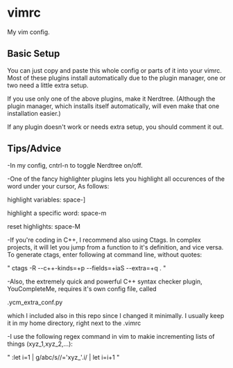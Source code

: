 vimrc
=====

My vim config.


Basic Setup
-----------

You can just copy and paste this whole config or parts of it into your vimrc. Most of these plugins install automatically due to the plugin manager, one or two need a little extra setup.

If you use only one of the above plugins, make it Nerdtree. (Although the plugin manager, which installs itself automatically, will even make that one installation easier.)

If any plugin doesn't work or needs extra setup, you should comment it out.

Tips/Advice
-----------

-In my config, cntrl-n to toggle Nerdtree on/off.

-One of the fancy highlighter plugins lets you highlight all occurences of the word under your cursor, As follows: 

highlight variables: space-]

highlight a specific word: space-m

reset highlights: space-M

-If you're coding in C++, I recommend also using Ctags. In complex projects, it will let you jump from a function to it's definition, and vice versa.
To generate ctags, enter following at command line, without quotes:

" ctags -R --c++-kinds=+p --fields=+iaS --extra=+q . "

-Also, the extremely quick and powerful C++ syntax checker plugin, YouCompleteMe, requires it's own config file, called 

.ycm_extra_conf.py

which I included also in this repo since I changed it minimally. I usually keep it in my home directory, right next to the .vimrc


-I use the following regex command in vim to makie incrementing lists of things (xyz_1,xyz_2,...):

"  :let i=1 | g/abc/s//\='xyz_'.i/ | let i=i+1  "


